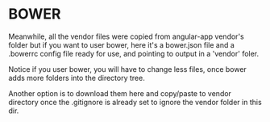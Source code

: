 BOWER 
===== 


Meanwhile, all the vendor files were copied from angular-app vendor's folder 
but if you want to user bower, here it's a bower.json file and a .bowerrc 
config file ready for use, and pointing to output in a 'vendor' foler. 

Notice if you user bower, you will have to change less files, once bower 
adds more folders into the directory tree. 

Another option is to download them here and copy/paste to vendor directory 
once the .gitignore is already set to ignore the vendor folder in this dir.


